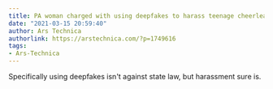 ```yaml
---
title: PA woman charged with using deepfakes to harass teenage cheerleaders
date: "2021-03-15 20:59:40"
author: Ars Technica
authorlink: https://arstechnica.com/?p=1749616
tags:
- Ars-Technica
---
```

Specifically using deepfakes isn't against state law, but harassment sure is.